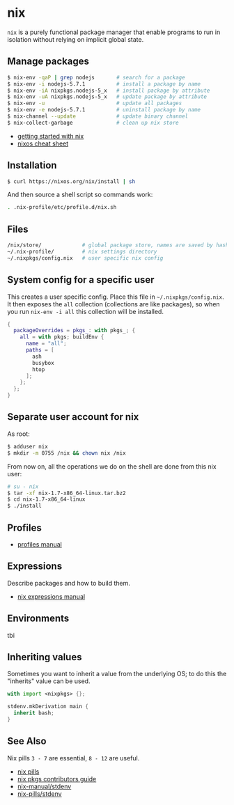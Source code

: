 # nix
`nix` is a purely functional package manager that enable programs to run in
isolation without relying on implicit global state.

## Manage packages
```sh
$ nix-env -qaP | grep nodejs       # search for a package
$ nix-env -i nodejs-5.7.1          # install a package by name
$ nix-env -iA nixpkgs.nodejs-5_x   # install package by attribute
$ nix-env -uA nixpkgs.nodejs-5_x   # update package by attribute
$ nix-env -u                       # update all packages
$ nix-env -e nodejs-5.7.1          # uninstall package by name
$ nix-channel --update             # update binary channel
$ nix-collect-garbage              # clean up nix store
```
- [getting started with nix](https://www.domenkozar.com/2014/01/02/getting-started-with-nix-package-manager/)
- [nixos cheat sheet](https://nixos.org/wiki/Cheatsheet)

## Installation
```sh
$ curl https://nixos.org/nix/install | sh
```
And then source a shell script so commands work:
```sh
. .nix-profile/etc/profile.d/nix.sh
```

## Files
```sh
/nix/store/             # global package store, names are saved by hash
~/.nix-profile/         # nix settings directory
~/.nixpkgs/config.nix   # user specific nix config
```

## System config for a specific user
This creates a user specific config. Place this file in
`~/.nixpkgs/config.nix`. It then exposes the `all` collection (collections are
like packages), so when you run `nix-env -i all` this collection will be
installed.
```nix
{
  packageOverrides = pkgs_: with pkgs_; {
    all = with pkgs; buildEnv {
      name = "all";
      paths = [
        ash
        busybox
        htop
      ];
    };
  };
}
```

## Separate user account for nix
As root:
```sh
$ adduser nix
$ mkdir -m 0755 /nix && chown nix /nix
```

From now on, all the operations we do on the shell are done from this nix user:
```sh
# su - nix
$ tar -xf nix-1.7-x86_64-linux.tar.bz2
$ cd nix-1.7-x86_64-linux
$ ./install
```

## Profiles
- [profiles manual](http://nixos.org/nix/manual/#sec-profiles)

## Expressions
Describe packages and how to build them.
- [nix expressions manual](http://nixos.org/nix/manual/#chap-writing-nix-expressions)

## Environments
tbi

## Inheriting values
Sometimes you want to inherit a value from the underlying OS; to do this the
"inherits" value can be used.
```nix
with import <nixpkgs> {};

stdenv.mkDerivation main {
  inherit bash;
}
```

## See Also
Nix pills `3 - 7` are essential, `8 - 12` are useful.
- [nix pills](http://lethalman.blogspot.it/)
- [nix pkgs contributors guide](https://nixos.org/nixpkgs/manual/)
- [nix-manual/stdenv](https://nixos.org/nixpkgs/manual/#chap-stdenv)
- [nix-pills/stdenv](http://lethalman.blogspot.com.au/2015/08/nix-pill-19-fundamentals-of-stdenv.html)
